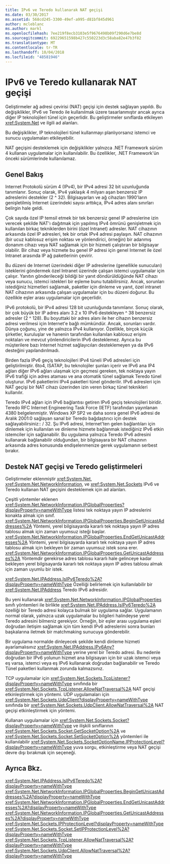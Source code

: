 ```yaml
---
title: IPv6 ve Teredo kullanarak NAT geçişi
ms.date: 03/30/2017
ms.assetid: 568cd245-3300-49ef-a995-d81bf845d961
author: mcleblanc
ms.author: markl
ms.openlocfilehash: 7ee219f8ecb3103e5f9676498b09f290d6e7be8d
ms.sourcegitcommit: 69229651598b427c550223d3c58aba82e47b3f82
ms.translationtype: MT
ms.contentlocale: tr-TR
ms.lasthandoff: 10/04/2018
ms.locfileid: "48581946"
---
```

# <a name="nat-traversal-using-ipv6-and-teredo"></a>IPv6 ve Teredo kullanarak NAT geçişi
Geliştirmeler ağ adresi çevirisi (NAT) geçişi için destek sağlayan yapıldı. Bu değişiklikler, IPv6 ve Teredo ile kullanılmak üzere tasarlanmıştır ancak ayrıca diğer IP teknolojileri tünel için geçerlidir. Bu geliştirmeler sınıflarda etkileyen <xref:System.Net> ve ilgili ad alanları.  
  
 Bu değişiklikler, IP teknolojileri tünel kullanmayı planlıyorsanız istemci ve sunucu uygulamaları etkileyebilir.  
  
 NAT geçişini desteklemek için değişiklikler yalnızca .NET Framework sürüm 4 kullanan uygulamalar için kullanılabilir. Bu özellikler, .NET Framework'ün önceki sürümlerinde kullanılamaz.  
  
## <a name="overview"></a>Genel Bakış  
 Internet Protokolü sürüm 4 (IPv4), bir IPv4 adresi 32 bit uzunluğunda tanımlanır. Sonuç olarak, IPv4 yaklaşık 4 milyarı aşan benzersiz IP adreslerini destekler (2 ^ 32). Bilgisayarları ve ağ cihazları 1990'ların genişletilmiş Internet üzerindeki sayısı arttıkça, IPv4 adres alanı sınırları belirgin hale geldi.  
  
 Çok sayıda özel IP temsil etmek bir tek benzersiz genel IP adreslerine izin verecek şekilde NAT'ı dağıtmak için yapılmış IPv4 ömrünü genişletmek için kullanılan birkaç tekniklerden birini (özel Intranet) adresler. NAT cihazının arkasında özel IP adresleri, tek bir ortak IPv4 adresi paylaşın. NAT cihazının (bir ucuz kablosuz erişim noktası ve yönlendirici, örneğin) bir adanmış donanım cihazı veya NAT sağlamak için bir hizmeti çalıştıran bir bilgisayar olabilir. Bir cihaz veya hizmete bu genel IP adresi için genel Internet ile özel Intranet arasında IP ağ paketlerinin çevirir.  
  
 Bu düzeni de Internet üzerindeki diğer IP adreslerine (genellikle sunucuları) isteklerini göndermek özel Intranet üzerinde çalışan istemci uygulamalar için çalışır. Yanıtın gönderileceği bildiği bir yanıt döndürüldüğünde NAT cihazı veya sunucu, istemci istekleri bir eşleme bunu tutabilirsiniz. Ancak, sorunları istediğiniz hizmetleri sağlamak, paketler için dinleme ve yanıt, özel intranet NAT cihazının arkasında çalışan uygulamalar için bu düzeni doğurur. Bu özellikle eşler arası uygulamalar için geçerlidir.  
  
 IPv6 protokolü, bir IPv4 adresi 128 bit uzunluğunda tanımlanır. Sonuç olarak, bir çok büyük bir IP adres alanı 3.2 x 10 IPv6 destekleyen ^ 38 benzersiz adresler (2 ^ 128). Bu boyuttaki bir adres alanı ile her cihazın benzersiz adresi verilmesi için Internet'e bağlı mümkündür. Ancak, sorunları vardır. Dünya çoğunu, yine de yalnızca IPv4 kullanıyor. Özellikle, birçok küçük şirketler, kuruluşlar ve hanenin tarafından kullanılan kablosuz erişim noktaları ve mevcut yönlendiricilerin IPv6 desteklemez. Ayrıca bu müşterilere bazı Internet hizmet sağlayıcıları desteklemeyen ya da IPv6 desteğini yapılandırılmadı.  
  
 Birden fazla IPv6 geçiş teknolojileri IPv4 tüneli IPv6 adresleri için geliştirilmiştir. 6to4, ISATAP, bu teknolojiler şunları içerir ve IPv6 ana IP4 ağları diğer IPv6 ağları ulaşmak için geçmesi gereken, tek noktaya yayın IPv6 trafiği için adres ataması ve ana otomatik tünel sağlamak Teredo tünel oluşturur. IPv6 paketlerini IPv4 paketleri tünel gönderilir. IPv6 adresleri için NAT geçişi bir NAT cihazı üzerinden izin veren birkaç tünel teknikleri kullanılır.  
  
 Teredo IPv4 ağları için IPv6 bağlantısı getiren IPv6 geçiş teknolojileri biridir. Teredo RFC Internet Engineering Task Force (IETF) tarafından yayınlanan 4380 belgelenmiştir. Windows XP SP2 ve daha sonra genel IPv6 adresi de Aralık 2001:0 sağlayan sanal bir Teredo bağdaştırıcı için destek sağlayabilirsiniz:: / 32. Şu IPv6 adresi, Internet'ten gelen bağlantıları için dinlemek için kullanılan ve dinleme hizmete bağlanmak istediğiniz IPv6 etkin istemciler için sağlanabilir. Bu uygulama yalnızca Teredo IPv6 adresini kullanarak bağlanabilir olduğundan, bir bilgisayara bir NAT cihazının arkasında adres konusunda endişelenmenize gerek uygulamanın serbest bırakır.  
  
## <a name="enhancements-to-support-nat-traversal-and-teredo"></a>Destek NAT geçişi ve Teredo geliştirmeleri  
 Geliştirmeler eklenmiştir <xref:System.Net>, <xref:System.Net.NetworkInformation>, ve <xref:System.Net.Sockets> IPv6 ve Teredo kullanan NAT geçişini desteklemek için ad alanları.  
  
 Çeşitli yöntemler eklenen <xref:System.Net.NetworkInformation.IPGlobalProperties?displayProperty=nameWithType> listesi tek noktaya yayın IP adreslerini konakta almak için sınıf. <xref:System.Net.NetworkInformation.IPGlobalProperties.BeginGetUnicastAddresses%2A> Yöntemi, yerel bilgisayarda kararlı tek noktaya yayın IP adres tablosu almak için zaman uyumsuz isteği başlar. <xref:System.Net.NetworkInformation.IPGlobalProperties.EndGetUnicastAddresses%2A> Yöntemi, yerel bilgisayarda kararlı tek noktaya yayın IP adres tablosu almak için bekleyen bir zaman uyumsuz istek sona erer. <xref:System.Net.NetworkInformation.IPGlobalProperties.GetUnicastAddresses%2A> Yöntemdir gerekirse adres tablosu kararlı hale gelinceye kadar bekleyen yerel bilgisayarda kararlı tek noktaya yayın IP adres tablosu almak için zaman uyumlu bir istek.  
  
 <xref:System.Net.IPAddress.IsIPv6Teredo%2A?displayProperty=nameWithType> Özelliği belirlemek için kullanılabilir bir <xref:System.Net.IPAddress> Teredo IPv6 adresidir.  
  
 Bu yeni kullanarak <xref:System.Net.NetworkInformation.IPGlobalProperties> sınıfı yöntemleri ile birlikte <xref:System.Net.IPAddress.IsIPv6Teredo%2A> özelliği bir Teredo adresi kolayca bulmak bir uygulama sağlar. Uygulamanın normal olarak, yalnızca uzak uygulamalar bu bilgileri halindeyse yerel Teredo adresini bilmeniz gerekiyor. Örneğin, bir eşler arası uygulama eşleri doğrudan iletişim sağlamak için tüm kendi IPv6 adreslerini sonra bunları başkalarına iletmek bir matchmaking sunucuya gönderebilir.  
  
 Bir uygulama normalde dinleyecek şekilde kendi dinleme hizmeti ayarlamalısınız <xref:System.Net.IPAddress.IPv6Any?displayProperty=nameWithType> yerine yerel bir Teredo adresi. Bu nedenle doğrudan bir IPv6 yolunun hizmet ana bilgisayarı için bir uzak istemci veya eş varsa, istemci veya eş IPv6 kullanarak doğrudan bağlanabilir ve Teredo Tünel paketleri kullanmak zorunda kalmazsınız.  
  
 TCP uygulamalar için <xref:System.Net.Sockets.TcpListener?displayProperty=nameWithType> sınıfında bir <xref:System.Net.Sockets.TcpListener.AllowNatTraversal%2A> NAT geçişi etkinleştirmek için yöntemi. UDP uygulamaları için <xref:System.Net.Sockets.UdpClient?displayProperty=nameWithType> sınıfında bir <xref:System.Net.Sockets.UdpClient.AllowNatTraversal%2A> NAT geçişi etkinleştirmek için yöntemi.  
  
 Kullanan uygulamalar için <xref:System.Net.Sockets.Socket?displayProperty=nameWithType> ve ilişkili sınıflarının <xref:System.Net.Sockets.Socket.GetSocketOption%2A> ve <xref:System.Net.Sockets.Socket.SetSocketOption%2A> yöntemleri ile kullanılabilir <xref:System.Net.Sockets.SocketOptionName.IPProtectionLevel?displayProperty=nameWithType> yuva sorgu, etkinleştirme veya NAT geçişi devre dışı bırakmak için seçeneği.  
  
## <a name="see-also"></a>Ayrıca Bkz.  
 <xref:System.Net.IPAddress.IsIPv6Teredo%2A?displayProperty=nameWithType>  
 <xref:System.Net.NetworkInformation.IPGlobalProperties.BeginGetUnicastAddresses%2A?displayProperty=nameWithType>  
 <xref:System.Net.NetworkInformation.IPGlobalProperties.EndGetUnicastAddresses%2A?displayProperty=nameWithType>  
 <xref:System.Net.NetworkInformation.IPGlobalProperties.GetUnicastAddresses%2A?displayProperty=nameWithType>  
 <xref:System.Net.Sockets.IPProtectionLevel?displayProperty=nameWithType>  
 <xref:System.Net.Sockets.Socket.SetIPProtectionLevel%2A?displayProperty=nameWithType>  
 <xref:System.Net.Sockets.TcpListener.AllowNatTraversal%2A?displayProperty=nameWithType>  
 <xref:System.Net.Sockets.UdpClient.AllowNatTraversal%2A?displayProperty=nameWithType>

